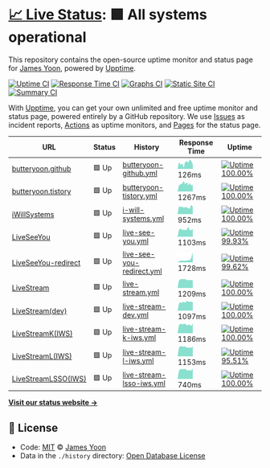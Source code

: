 # [📈 Live Status](https://butteryoon.github.io/liveseeyou): <!--live status--> **🟩 All systems operational**

This repository contains the open-source uptime monitor and status page for [James Yoon](http://butteryoon.tistory.com), powered by [Upptime](https://github.com/upptime/upptime).

[![Uptime CI](https://github.com/koj-co/upptime/workflows/Uptime%20CI/badge.svg)](https://github.com/koj-co/upptime/actions?query=workflow%3A%22Uptime+CI%22)
[![Response Time CI](https://github.com/koj-co/upptime/workflows/Response%20Time%20CI/badge.svg)](https://github.com/koj-co/upptime/actions?query=workflow%3A%22Response+Time+CI%22)
[![Graphs CI](https://github.com/koj-co/upptime/workflows/Graphs%20CI/badge.svg)](https://github.com/koj-co/upptime/actions?query=workflow%3A%22Graphs+CI%22)
[![Static Site CI](https://github.com/koj-co/upptime/workflows/Static%20Site%20CI/badge.svg)](https://github.com/koj-co/upptime/actions?query=workflow%3A%22Static+Site+CI%22)
[![Summary CI](https://github.com/koj-co/upptime/workflows/Summary%20CI/badge.svg)](https://github.com/koj-co/upptime/actions?query=workflow%3A%22Summary+CI%22)

With [Upptime](https://upptime.js.org), you can get your own unlimited and free uptime monitor and status page, powered entirely by a GitHub repository. We use [Issues](https://github.com/butteryoon/liveseeyou/issues) as incident reports, [Actions](https://github.com/butteryoon/liveseeyou/actions) as uptime monitors, and [Pages](https://butteryoon.github.io/liveseeyou) for the status page.

<!--start: status pages-->
<!-- This summary is generated by Upptime (https://github.com/upptime/upptime) -->
<!-- Do not edit this manually, your changes will be overwritten -->

| URL                                                  | Status | History                                                                                                                | Response Time                                                                               | Uptime                                                                                                                                                                                                                                                |
| ---------------------------------------------------- | ------ | ---------------------------------------------------------------------------------------------------------------------- | ------------------------------------------------------------------------------------------- | ----------------------------------------------------------------------------------------------------------------------------------------------------------------------------------------------------------------------------------------------------- |
| [butteryoon.github](https://butteryoon.github.io)    | 🟩 Up  | [butteryoon-github.yml](https://github.com/butteryoon/liveseeyou/commits/master/history/butteryoon-github.yml)         | <img alt="Response time graph" src="./graphs/butteryoon-github.png" height="20"> 126ms      | [![Uptime 100.00%](https://img.shields.io/endpoint?url=https%3A%2F%2Fraw.githubusercontent.com%2Fbutteryoon%2Fliveseeyou%2Fmaster%2Fapi%2Fbutteryoon-github%2Fuptime.json)](https://butteryoon.github.io/liveseeyou/history/butteryoon-github)        |
| [butteryoon.tistory](https://butteryoon.tistory.com) | 🟩 Up  | [butteryoon-tistory.yml](https://github.com/butteryoon/liveseeyou/commits/master/history/butteryoon-tistory.yml)       | <img alt="Response time graph" src="./graphs/butteryoon-tistory.png" height="20"> 1267ms    | [![Uptime 100.00%](https://img.shields.io/endpoint?url=https%3A%2F%2Fraw.githubusercontent.com%2Fbutteryoon%2Fliveseeyou%2Fmaster%2Fapi%2Fbutteryoon-tistory%2Fuptime.json)](https://butteryoon.github.io/liveseeyou/history/butteryoon-tistory)      |
| [iWillSystems](http://www.iwsys.co.kr)               | 🟩 Up  | [i-will-systems.yml](https://github.com/butteryoon/liveseeyou/commits/master/history/i-will-systems.yml)               | <img alt="Response time graph" src="./graphs/i-will-systems.png" height="20"> 952ms         | [![Uptime 100.00%](https://img.shields.io/endpoint?url=https%3A%2F%2Fraw.githubusercontent.com%2Fbutteryoon%2Fliveseeyou%2Fmaster%2Fapi%2Fi-will-systems%2Fuptime.json)](https://butteryoon.github.io/liveseeyou/history/i-will-systems)              |
| [LiveSeeYou](https://www.liveseeyou.com)             | 🟩 Up  | [live-see-you.yml](https://github.com/butteryoon/liveseeyou/commits/master/history/live-see-you.yml)                   | <img alt="Response time graph" src="./graphs/live-see-you.png" height="20"> 1103ms          | [![Uptime 99.93%](https://img.shields.io/endpoint?url=https%3A%2F%2Fraw.githubusercontent.com%2Fbutteryoon%2Fliveseeyou%2Fmaster%2Fapi%2Flive-see-you%2Fuptime.json)](https://butteryoon.github.io/liveseeyou/history/live-see-you)                   |
| [LiveSeeYou-redirect](http://www.liveseeyou.com)     | 🟩 Up  | [live-see-you-redirect.yml](https://github.com/butteryoon/liveseeyou/commits/master/history/live-see-you-redirect.yml) | <img alt="Response time graph" src="./graphs/live-see-you-redirect.png" height="20"> 1728ms | [![Uptime 99.62%](https://img.shields.io/endpoint?url=https%3A%2F%2Fraw.githubusercontent.com%2Fbutteryoon%2Fliveseeyou%2Fmaster%2Fapi%2Flive-see-you-redirect%2Fuptime.json)](https://butteryoon.github.io/liveseeyou/history/live-see-you-redirect) |
| [LiveStream](https://live.uplus.co.kr)               | 🟩 Up  | [live-stream.yml](https://github.com/butteryoon/liveseeyou/commits/master/history/live-stream.yml)                     | <img alt="Response time graph" src="./graphs/live-stream.png" height="20"> 1209ms           | [![Uptime 100.00%](https://img.shields.io/endpoint?url=https%3A%2F%2Fraw.githubusercontent.com%2Fbutteryoon%2Fliveseeyou%2Fmaster%2Fapi%2Flive-stream%2Fuptime.json)](https://butteryoon.github.io/liveseeyou/history/live-stream)                    |
| [LiveStream(dev)](https://devlive.uplus.co.kr:8080)  | 🟩 Up  | [live-stream-dev.yml](https://github.com/butteryoon/liveseeyou/commits/master/history/live-stream-dev.yml)             | <img alt="Response time graph" src="./graphs/live-stream-dev.png" height="20"> 1097ms       | [![Uptime 100.00%](https://img.shields.io/endpoint?url=https%3A%2F%2Fraw.githubusercontent.com%2Fbutteryoon%2Fliveseeyou%2Fmaster%2Fapi%2Flive-stream-dev%2Fuptime.json)](https://butteryoon.github.io/liveseeyou/history/live-stream-dev)            |
| [LiveStreamK(IWS)](http://iws.iptime.org:8080)       | 🟩 Up  | [live-stream-k-iws.yml](https://github.com/butteryoon/liveseeyou/commits/master/history/live-stream-k-iws.yml)         | <img alt="Response time graph" src="./graphs/live-stream-k-iws.png" height="20"> 1186ms     | [![Uptime 100.00%](https://img.shields.io/endpoint?url=https%3A%2F%2Fraw.githubusercontent.com%2Fbutteryoon%2Fliveseeyou%2Fmaster%2Fapi%2Flive-stream-k-iws%2Fuptime.json)](https://butteryoon.github.io/liveseeyou/history/live-stream-k-iws)        |
| [LiveStreamL(IWS)](https://iws.iptime.org:9700)      | 🟩 Up  | [live-stream-l-iws.yml](https://github.com/butteryoon/liveseeyou/commits/master/history/live-stream-l-iws.yml)         | <img alt="Response time graph" src="./graphs/live-stream-l-iws.png" height="20"> 1153ms     | [![Uptime 95.51%](https://img.shields.io/endpoint?url=https%3A%2F%2Fraw.githubusercontent.com%2Fbutteryoon%2Fliveseeyou%2Fmaster%2Fapi%2Flive-stream-l-iws%2Fuptime.json)](https://butteryoon.github.io/liveseeyou/history/live-stream-l-iws)         |
| [LiveStreamLSSO(IWS)](https://iws.iptime.org:3446)   | 🟩 Up  | [live-stream-lsso-iws.yml](https://github.com/butteryoon/liveseeyou/commits/master/history/live-stream-lsso-iws.yml)   | <img alt="Response time graph" src="./graphs/live-stream-lsso-iws.png" height="20"> 740ms   | [![Uptime 100.00%](https://img.shields.io/endpoint?url=https%3A%2F%2Fraw.githubusercontent.com%2Fbutteryoon%2Fliveseeyou%2Fmaster%2Fapi%2Flive-stream-lsso-iws%2Fuptime.json)](https://butteryoon.github.io/liveseeyou/history/live-stream-lsso-iws)  |

<!--end: status pages-->

[**Visit our status website →**](https://butteryoon.github.io/liveseeyou)

## 📄 License

- Code: [MIT](./LICENSE) © [James Yoon](http://butteryoon.tistory.com)
- Data in the `./history` directory: [Open Database License](https://opendatacommons.org/licenses/odbl/1-0/)
